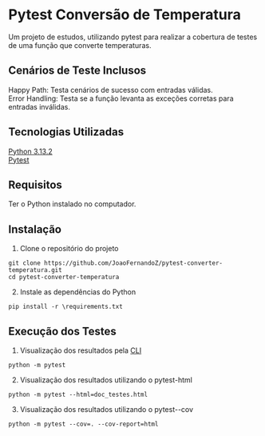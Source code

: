 # Pytest Conversão de Temperatura
Um projeto de estudos, utilizando pytest para realizar a cobertura de testes de uma função que converte temperaturas.

## Cenários de Teste Inclusos
Happy Path: Testa cenários de sucesso com entradas válidas.<br>
Error Handling: Testa se a função levanta as exceções corretas para entradas inválidas.

## Tecnologias Utilizadas
[Python 3.13.2](https://www.python.org/)<br>
[Pytest](https://docs.pytest.org/en/stable/)<br>

## Requisitos
Ter o Python instalado no computador.

## Instalação
1. Clone o repositório do projeto
```
git clone https://github.com/JoaoFernandoZ/pytest-converter-temperatura.git
cd pytest-converter-temperatura
```
2. Instale as dependências do Python
```
pip install -r \requirements.txt
```

## Execução dos Testes
1. Visualização dos resultados pela [CLI](https://aws.amazon.com/pt/what-is/cli/)
```
python -m pytest
```
2. Visualização dos resultados utilizando o pytest-html
```
python -m pytest --html=doc_testes.html
```
3. Visualização dos resultados utilizando o pytest--cov
```
python -m pytest --cov=. --cov-report=html
```
